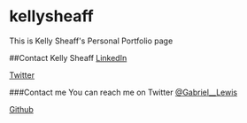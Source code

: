 # kellysheaff
This is Kelly Sheaff's Personal Portfolio page

##Contact Kelly Sheaff 
[LinkedIn](https://www.linkedin.com/in/kellysheaff)

[Twitter](https://twitter.com/callahan_kel)

###Contact me
You can reach me on Twitter [@Gabriel__Lewis](https://www.twitter.com/gabriel__lewis)

[Github](https://www.github.com/gabriel-lewis)
